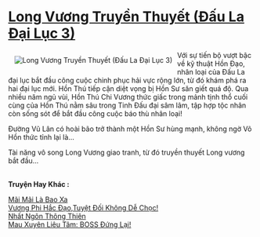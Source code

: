 <a href="https://utruyen.com/long-vuong-truyen-thuyet-dau-la-dai-luc-3/17472/" title="Long Vương Truyền Thuyết (Đấu La Đại Lục 3)"><h1>Long Vương Truyền Thuyết (Đấu La Đại Lục 3)</h1></a><div style="display:table"><img align="right" style="float: left; padding: 10px;" src="https://utruyen.com/images/story/200x260/long-vuong-truyen-thuyet-dau-la-dai-luc-3.jpg" alt="Long Vương Truyền Thuyết (Đấu La Đại Lục 3)">Với sự tiến bộ vượt bậc về kỹ thuật Hồn Đạo, nhân loại của Đấu La đại lục bắt đầu công cuộc chinh phục hải vực rộng lớn, từ đó khám phá ra hai đại lục mới. Hồn Thú tiếp cận diệt vọng bị Hồn Sư săn giết quá độ. Qua nhiều năm ngủ vùi, Hồn Thú Chi Vương thức giấc trong mảnh tịnh thổ cuối cùng của Hồn Thú nằm sâu trong Tinh Đấu đại sâm lâm, tập hợp tộc nhân còn sống sót để bắt đầu công cuộc báo thù nhân loại!<p></p>Đường Vũ Lân có hoài bão trở thành một Hồn Sư hùng mạnh, không ngờ Võ Hồn thức tỉnh lại là...<p></p>Tài năng vô song Long Vương giao tranh, từ đó truyền thuyết Long vương bắt đầu...</div><p><br><b>Truyện Hay Khác :</b></p><a href="https://utruyen.com/mai-mai-la-bao-xa/1878/" alt="Mãi Mãi Là Bao Xa">Mãi Mãi Là Bao Xa</a><br/><a href="https://github.com/quanluxury/ngontinhhot/tree/master/truyenhay/17147/" alt="Vương Phi Hắc Đạo,Tuyệt Đối Không Dễ Chọc!">Vương Phi Hắc Đạo,Tuyệt Đối Không Dễ Chọc!</a><br/><a href="https://truyenngontinhay.wordpress.com/2019/10/03/nhat-ngon-thong-thien/" alt="Nhất Ngôn Thông Thiên">Nhất Ngôn Thông Thiên</a><br/><a href="https://github.com/quanluxury/ngontinhhot/tree/master/truyenhay/19117/" alt="Mau Xuyên Liêu Tâm: BOSS Đứng Lại!">Mau Xuyên Liêu Tâm: BOSS Đứng Lại!</a><br/>
